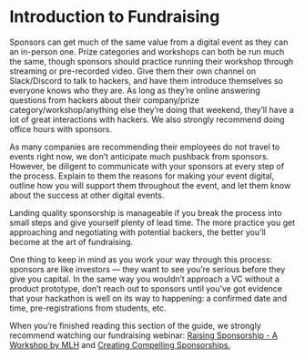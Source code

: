 # Introduction to Fundraising

Sponsors can get much of the same value from a digital event as they can an in-person one. Prize categories and workshops can both be run much the same, though sponsors should practice running their workshop through streaming or pre-recorded video. Give them their own channel on Slack/Discord to talk to hackers, and have them introduce themselves so everyone knows who they are. As long as they’re online answering questions from hackers about their company/prize category/workshop/anything else they’re doing that weekend, they’ll have a lot of great interactions with hackers. We also strongly recommend doing office hours with sponsors.

As many companies are recommending their employees do not travel to events right now, we don’t anticipate much pushback from sponsors. However, be diligent to communicate with your sponsors at every step of the process. Explain to them the reasons for making your event digital, outline how you will support them throughout the event, and let them know about the success at other digital events.

Landing quality sponsorship is manageable if you break the process into small steps and give yourself plenty of lead time. The more practice you get approaching and negotiating with potential backers, the better you’ll become at the art of fundraising.

One thing to keep in mind as you work your way through this process: sponsors are like investors — they want to see you’re serious before they give you capital. In the same way you wouldn’t approach a VC without a product prototype, don’t reach out to sponsors until you’ve got evidence that your hackathon is well on its way to happening: a confirmed date and time, pre-registrations from students, etc.

When you’re finished reading this section of the guide, we strongly recommend watching our fundraising webinar: [Raising Sponsorship - A Workshop by MLH](https://www.youtube.com/watch?v=QI9NVe2wA5w) and [Creating Compelling Sponsorships. ](https://www.youtube.com/watch?v=W9miqQzxT-0)

